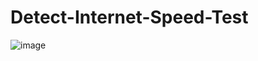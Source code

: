 # Detect-Internet-Speed-Test


![image](https://github.com/user-attachments/assets/5eead37e-3193-4567-8f9f-29353bc27162)
